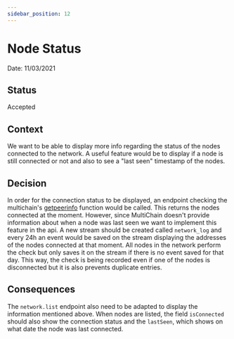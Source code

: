 ```yaml
---
sidebar_position: 12
---
```


# Node Status

Date: 11/03/2021

## Status

Accepted

## Context

We want to be able to display more info regarding the status of the nodes connected to the network. A useful feature would be to display if a node is still connected or not and also to see a "last seen" timestamp of the nodes.

## Decision

In order for the connection status to be displayed, an endpoint checking the multichain's [getpeerinfo](https://www.multichain.com/developers/json-rpc-api/) function would be called. This returns the nodes connected at the moment. However, since MultiChain doesn't provide information about when a node was last seen we want to implement this feature in the api. A new stream should be created called `network_log` and every 24h an event would be saved on the stream displaying the addresses of the nodes connected at that moment. All nodes in the network perform the check but only saves it on the stream if there is no event saved for that day. This way, the check is being recorded even if one of the nodes is disconnected but it is also prevents duplicate entries.

## Consequences

The `network.list` endpoint also need to be adapted to display the information mentioned above. When nodes are listed, the field `isConnected` should also show the connection status and the `lastSeen`, which shows on what date the node was last connected.
